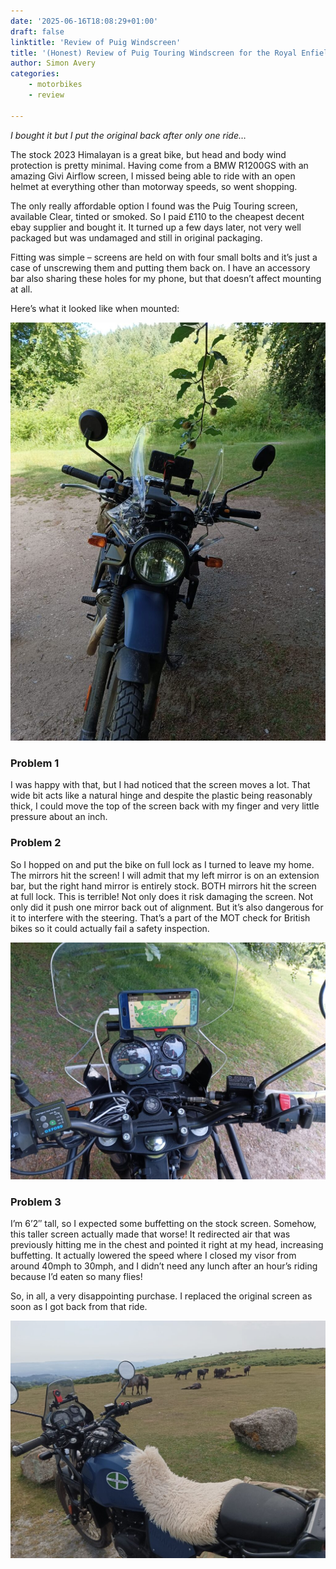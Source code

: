 ```yaml
---
date: '2025-06-16T18:08:29+01:00'
draft: false
linktitle: 'Review of Puig Windscreen'
title: '(Honest) Review of Puig Touring Windscreen for the Royal Enfield Himalayan'
author: Simon Avery
categories:
    - motorbikes
    - review

---
```


*I bought it but I put the original back after only one ride…*

The stock 2023 Himalayan is a great bike, but head and body wind protection is pretty minimal. Having come from a BMW R1200GS with an amazing Givi Airflow screen, I missed being able to ride with an open helmet at everything other than motorway speeds, so went shopping.

The only really affordable option I found was the Puig Touring screen, available Clear, tinted or smoked. So I paid £110 to the cheapest decent ebay supplier and bought it. It turned up a few days later, not very well packaged but was undamaged and still in original packaging.

Fitting was simple – screens are held on with four small bolts and it’s just a case of unscrewing them and putting them back on. I have an accessory bar also sharing these holes for my phone, but that doesn’t affect mounting at all.

Here’s what it looked like when mounted:

![Looks great, no?](1.jpg)

### Problem 1

I was happy with that, but I had noticed that the screen moves a lot. That wide bit acts like a natural hinge and despite the plastic being reasonably thick, I could move the top of the screen back with my finger and very little pressure about an inch.

### Problem 2

So I hopped on and put the bike on full lock as I turned to leave my home. The mirrors hit the screen! I will admit that my left mirror is on an extension bar, but the right hand mirror is entirely stock. BOTH mirrors hit the screen at full lock. This is terrible! Not only does it risk damaging the screen. Not only did it push one mirror back out of alignment. But it’s also dangerous for it to interfere with the steering. That’s a part of the MOT check for British bikes so it could actually fail a safety inspection.

![My cockpit](2.jpg)

### Problem 3

I’m 6’2″ tall, so I expected some buffetting on the stock screen. Somehow, this taller screen actually made that worse! It redirected air that was previously hitting me in the chest and pointed it right at my head, increasing buffetting. It actually lowered the speed where I closed my visor from around 40mph to 30mph, and I didn’t need any lunch after an hour’s riding because I’d eaten so many flies!

So, in all, a very disappointing purchase. I replaced the original screen as soon as I got back from that ride.

![The stock Himalayan screen](3.jpg)


